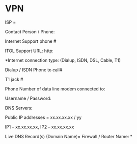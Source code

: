 # VPN

ISP =

Contact Person / Phone:

Internet Support phone #

ITOL Support URL: http:

*Internet connection type: (Dialup, ISDN, DSL, Cable, T1)

Dialup / ISDN Phone to call#

T1 jack #

Phone Number of data line modem connected to:

Username / Password:

DNS Servers:

Public IP addresses = xx.xx.xx.xx / yy

IP1 – xx.xx.xx.xx, IP2 – xx.xx.xx.xx

Live DNS Record(s) (Domain Name)= Firewall / Router Name: *

